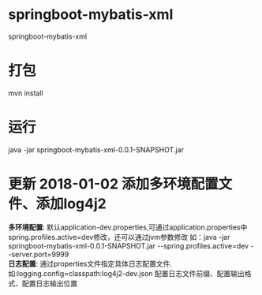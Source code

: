 # springboot-mybatis-xml
springboot-mybatis-xml

# 打包
mvn install

# 运行
java -jar springboot-mybatis-xml-0.0.1-SNAPSHOT.jar


# 更新 2018-01-02 添加多环境配置文件、添加log4j2
<b>多环境配置</b>:
默认application-dev.properties,可通过application.properties中spring.profiles.active=dev修改，还可以通过jvm参数修改 如：java -jar springboot-mybatis-xml-0.0.1-SNAPSHOT.jar --spring.profiles.active=dev --server.port=9999
<br><b>日志配置</b>:
通过properties文件指定具体日志配置文件. 如:logging.config=classpath:log4j2-dev.json
配置日志文件前缀、配置输出格式、配置日志输出位置